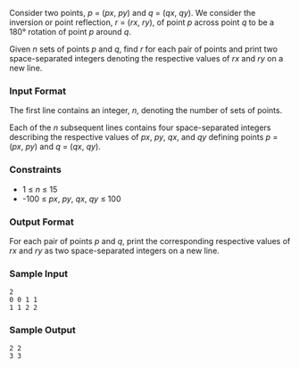 Consider two points, *p* = (*px*, *py*) and *q* = (*qx*, *qy*). We consider the inversion or point reflection, *r* = (*rx*, *ry*), of point *p* across point *q* to be a 180° rotation of point *p* around *q*.

Given *n* sets of points *p* and *q*, find *r* for each pair of points and print two space-separated integers denoting the respective values of *rx* and *ry* on a new line.

### Input Format

The first line contains an integer, *n*, denoting the number of sets of points. 

Each of the *n* subsequent lines contains four space-separated integers describing the respective values of *px*, *py*, *qx*, and *qy* defining points *p* = (*px*, *py*) and *q* = (*qx*, *qy*).

### Constraints

* 1 ≤ *n* ≤ 15
* -100 ≤ *px*, *py*, *qx*, *qy* ≤ 100

### Output Format

For each pair of points *p* and *q*, print the corresponding respective values of *rx* and *ry* as two space-separated integers on a new line.

### Sample Input
```
2
0 0 1 1
1 1 2 2
```
### Sample Output
```
2 2
3 3
```
